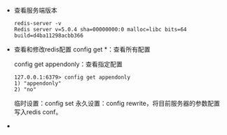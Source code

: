 - 查看服务端版本
  ```
  redis-server -v
  Redis server v=5.0.4 sha=00000000:0 malloc=libc bits=64 build=d4ba11298acbb366
  ```
- 查看和修改redis配置
  config get *：查看所有配置
  
  config get appendonly：查看指定配置
  ```
  127.0.0.1:6379> config get appendonly
  1) "appendonly"
  2) "no"
  ```
  临时设置：config set
  永久设置：config rewrite，将目前服务器的参数配置写入redis conf。
-